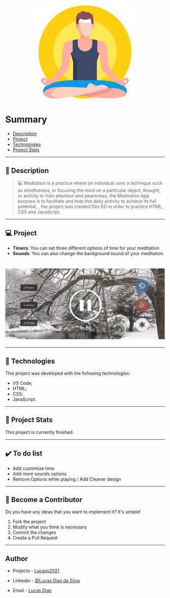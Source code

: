 <h1 align="center">
    <img src="logo05.png"/>
</h1>

# Summary

- [Description](#📝-Description)
- [Project](#💻-Project)
- [Technologies](#🚀-Technologies)
- [Project Stats](#🎯-Project-Stats)

---

## 📝 Description

>💻 Meditation is a practice where an individual uses a technique such as mindfulness, or focusing the mind on a particular object, thought, or activity  to train attention and awareness, 
the Meditation App purpose is to facilitate and help this daily activity to achieve its full potential, , the project was created Dev ED in order to practice HTML, CSS and JavaScript.



---

## 💻 Project

* <b>Timers</b>: You can set three different options of time for your meditation
* <b>Sounds</b>: You can also change the background sound of your meditation.



<h1 align="center">
    <img src="read00.PNG"/>
</h1>



---

## 🚀 Technologies
This project was developed with the following technologies:
* VS Code;
* HTML;
* CSS;
* JavaScript.



---

## 🎯 Project Stats

This project is currently finished.


---

## :heavy_check_mark: To do list

- Add customize time
- Add more sounds options
- Remove Options while playing / Add Cleaner design

---

## :handshake: Become a Contributor

Do you have any ideas that you want to implement it? It's simple!

1. Fork the project
2. Modify what you think is necessary
3. Commit the changes
4. Create a Pull Request

---

## Author

- Projects - [Lucass2021](https://github.com/Lucass2021)

- Linkedin - [@Lucas Dias da Silva](https://www.linkedin.com/in/lucas-dias-da-silva-118954199/)

- Email - [Lucas Dias](mailto:lucas.allx@hotmail.com")
